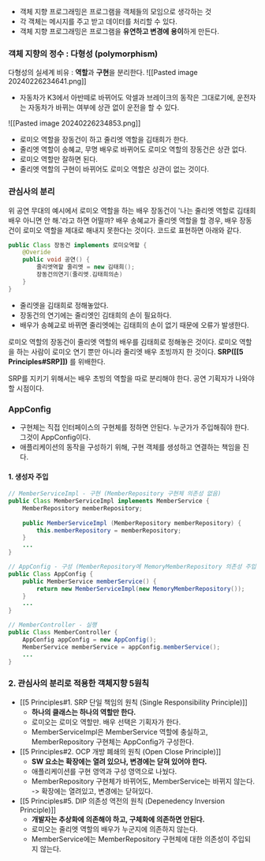 - 객체 지향 프로그래밍은 프로그램을 객체들의 모임으로 생각하는 것
- 각 객체는 메시지를 주고 받고 데이터를 처리할 수 있다.
- 객체 지향 프로그래밍은 프로그램을 **유연하고 변경에 용이**하게 만든다.

### **객체 지향의 정수 : 다형성 (polymorphism)**
다형성의 실세계 비유 : **역할**과 **구현**을 분리한다.
![[Pasted image 20240226234641.png]]
- 자동차가 K3에서 아반떼로 바뀌어도 악셀과 브레이크의 동작은 그대로기에, 운전자는 자동차가 바뀌는 여부에 상관 없이 운전을 할 수 있다.

![[Pasted image 20240226234853.png]]
- 로미오 역할을 장동건이 하고 줄리엣 역할을 김태희가 한다.
- 줄리엣 역할이 송혜교, 무명 배우로 바뀌어도 로미오 역할의 장동건은 상관 없다.
- 로미오 역할만 잘하면 된다.
- 줄리엣 역할의 구현이 바뀌어도 로미오 역할은 상관이 없는 것이다.

### 관심사의 분리
위 공연 무대의 예시에서 로미오 역할을 하는 배우 장동건이 '나는 줄리엣 역할로 김태희 배우 아니면 안 해.'라고 하면 어떨까? 배우 송혜교가 줄리엣 역할을 할 경우, 배우 장동건이 로미오 역할을 제대로 해내지 못한다는 것이다. 코드로 표현하면 아래와 같다.

```Java
public Class 장동건 implements 로미오역할 {
	@Overide
	public void 공연() {
		줄리엣역할 줄리엣 = new 김태희();
		장동건의연기(줄리엣.김태희의손)
	}
}
```
- 줄리엣을 김태희로 정해놓았다.
- 장동건의 연기에는 줄리엣인 김태희의 손이 필요하다.
- 배우가 송혜교로 바뀌면 줄리엣에는 김태희의 손이 없기 때문에 오류가 발생한다.

로미오 역할의 장동건이 줄리엣 역할의 배우를 김태희로 정해놓은 것이다. 로미오 역할을 하는 사람이 로미오 연기 뿐만 아니라 줄리엣 배우 초빙까지 한 것이다. **SRP([[5 Principles#SRP]])** 를 위배한다.

SRP를 지키기 위해서는 배우 초빙의 역할을 따로 분리해야 한다. 공연 기획자가 나와야할 시점이다.

### AppConfig
- 구현체는 직접 인터페이스의 구현체를 정하면 안된다. 누군가가 주입해줘야 한다. 그것이 AppConfig이다.
- 애플리케이션의 동작을 구성하기 위해, 구현 객체를 생성하고 연결하는 책임을 진다.

#### 1. 생성자 주입
```java
// MemberServiceImpl - 구현 (MemberRepository 구현체 의존성 없음)
public Class MemberServiceImpl implements MemberService {
	MemberRepository memberRepository;
	
	public MemberServiceImpl (MemberRepository memberRepository) {
		this.memberRepository = memberRepository;
	}
	...
}
```

```java
// AppConfig - 구성 (MemberRepository에 MemoryMemberRepository 의존성 주입)
public Class AppConfig {
	public MemberService memberService() {
		return new MemberServiceImpl(new MemoryMemberRepository());
	}
	...
}
```

```java
// MemberController - 실행
public Class MemberController {
	AppConfig appConfig = new AppConfig();
	MemberService memberService = appConfig.memberService();
	...
}
```

### 2. 관심사의 분리로 적용한 객체지향 5원칙
- [[5 Principles#1. SRP 단일 책임의 원칙 (Single Responsibility Principle)]]
	- **하나의 클래스는 하나의 역할만 한다.**
	- 로미오는 로미오 역할만. 배우 선택은 기획자가 한다.
	- MemberServiceImpl은 MemberService 역할에 충실하고, MemberRepository 구현체는 AppConfig가 구성한다.
- [[5 Principles#2. OCP 개방 폐쇄의 원칙 (Open Close Principle)]]
	- **SW 요소는 확장에는 열려 있으나, 변경에는 닫혀 있어야 한다.**
	- 애플리케이션를 구현 영역과 구성 영역으로 나눴다.
	- MemberRepository 구현체가 바뀌어도, MemberService는 바뀌지 않는다.
	 -> 확장에는 열려있고, 변경에는 닫혀있다.
- [[5 Principles#5. DIP 의존성 역전의 원칙 (Depenedency Inversion Principle)]]
	- **개발자는 추상화에 의존해야 하고, 구체화에 의존하면 안된다.**
	- 로미오는 줄리엣 역할의 배우가 누군지에 의존하지 않는다.
	- MemberService에는 MemberRepository 구현체에 대한 의존성이 주입되지 않는다.

